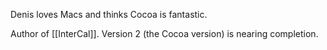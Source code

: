 

Denis loves Macs and thinks Cocoa is fantastic.

Author of [[InterCal]]. Version 2 (the Cocoa version) is nearing completion.